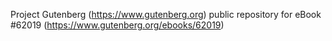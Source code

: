 Project Gutenberg (https://www.gutenberg.org) public repository for eBook #62019 (https://www.gutenberg.org/ebooks/62019)
